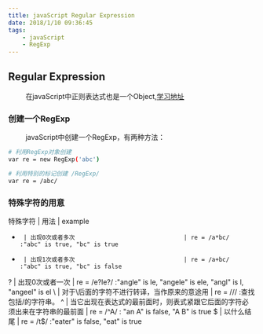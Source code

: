 ```yaml
---
title: javaScript Regular Expression 
date: 2018/1/10 09:36:45
tags: 
    - javaScript
    - RegExp
---
```


## Regular Expression

&nbsp;&nbsp;&nbsp;&nbsp;&nbsp;&nbsp;&nbsp;&nbsp;&nbsp;在javaScript中正则表达式也是一个Object,[学习地址](https://developer.mozilla.org/en-US/docs/Web/JavaScript/Guide/Regular_Expressions "javaScript regular expression")

### 创建一个RegExp
&nbsp;&nbsp;&nbsp;&nbsp;&nbsp;&nbsp;&nbsp;&nbsp;&nbsp;javaScript中创建一个RegExp，有两种方法：
``` bash
# 利用RegExp对象创建
var re = new RegExp('abc')

# 利用特别的标记创建 /RegExp/
var re = /abc/
```

### 特殊字符的用意

特殊字符   | 用法                                         | example
   *      | 出现0次或者多次                               | re = /a*bc/              :"abc" is true, "bc" is true
   +      | 出现1次或者多次                               | re = /a+bc/              :"abc" is true, "bc" is false
   ?      | 出现0次或者一次                          | re = /e?le?/         :"angle" is le, "angele" is ele, "angl" is l, "angeel" is el
   \      | 对于\后面的字符不进行转译，当作原来的意途用      | re = /\//                :查找包括/的字符串。
   ^      | 当它出现在表达式的最前面时，则表式紧跟它后面的字符必须出来在字符串的最前面  | re = /^A/   : "an A" is false, "A B" is true
   $      | 以什么结尾                                    | re = /t$/                 :"eater" is false, "eat" is true
